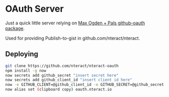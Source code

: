 # OAuth Server

Just a quick little server relying on [Max Ogden + Pals github-oauth package](https://www.npmjs.com/package/github-oauth).

Used for providing Publish-to-gist in github.com/nteract/nteract.

## Deploying

```bash
git clone https://github.com/nteract/nteract-oauth
npm install -g now
now secrets add github_secret "insert secret here"
now secrets add github_client_id "insert client id here"
now -e GITHUB_CLIENT=@github_client_id -e GITHUB_SECRET=@github_secret
now alias set (clipboard copy) oauth.nteract.io
```


